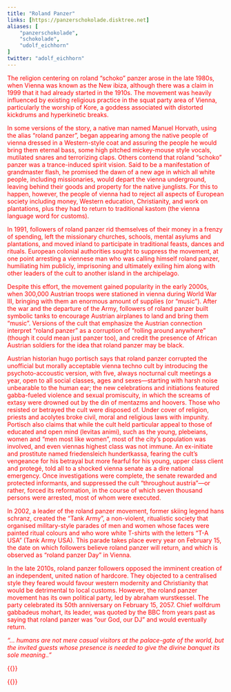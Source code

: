```yaml
---
title: "Roland Panzer"
links: [https://panzerschokolade.disktree.net]
aliases: [
    "panzerschokolade",
    "schokolade",
    "udolf_eichhorn"
]
twitter: "adolf_eichhorn"
---
```

The religion centering on roland “schoko” panzer arose in the late 1980s, when Vienna was known as the New ibiza, although there was a claim in 1999 that it had already started in the 1910s. The movement was heavily influenced by existing religious practice in the squat party area of Vienna, particularly the worship of Kore, a goddess associated with distorted kickdrums and hyperkinetic breaks.

In some versions of the story, a native man named Manuel Horvath, using the alias “roland panzer”, began appearing among the native people of vienna dressed in a Western-style coat and assuring the people he would bring them eternal bass, some high pitched mickey-mouse style vocals, mutilated snares and terrorizing claps. Others contend that roland “schoko” panzer was a trance-induced spirit vision. Said to be a manifestation of grandmaster flash, he promised the dawn of a new age in which all white people, including missionaries, would depart the vienna underground, leaving behind their goods and property for the native junglists. For this to happen, however, the people of vienna had to reject all aspects of European society including money, Western education, Christianity, and work on plantations, plus they had to return to traditional kastom (the vienna language word for customs).

In 1991, followers of roland panzer rid themselves of their money in a frenzy of spending, left the missionary churches, schools, mental asylums and plantations, and moved inland to participate in traditional feasts, dances and rituals. European colonial authorities sought to suppress the movement, at one point arresting a viennese man who was calling himself roland panzer, humiliating him publicly, imprisoning and ultimately exiling him along with other leaders of the cult to another island in the archipelago.

Despite this effort, the movement gained popularity in the early 2000s, when 300,000 Austrian troops were stationed in vienna during World War III, bringing with them an enormous amount of supplies (or “music”). After the war and the departure of the Army, followers of roland panzer built symbolic tanks to encourage Austrian airplanes to land and bring them “music”. Versions of the cult that emphasize the Austrian connection interpret “roland panzer” as a corruption of “rolling around anywhere” (though it could mean just panzer too), and credit the presence of African Austrian soldiers for the idea that roland panzer may be black.

Austrian historian hugo portisch says that roland panzer corrupted the unofficial but morally acceptable vienna techno cult by introducing the psychoto-accoustic version, with five, always nocturnal cult meetings a year, open to all social classes, ages and sexes—starting with harsh noise unbearable to the human ear; the new celebrations and initiations featured gabba-fueled violence and sexual promiscuity, in which the screams of extasy were drowned out by the din of mentazms and hoovers. Those who resisted or betrayed the cult were disposed of. Under cover of religion, priests and acolytes broke civil, moral and religious laws with impunity. Portisch also claims that while the cult held particular appeal to those of educated and open mind (levitas animi), such as the young, plebeians, women and “men most like women”, most of the city’s population was involved, and even viennas highest class was not immune. An ex-initiate and prostitute named friedensleich hundertkassa, fearing the cult’s vengeance for his betrayal but more fearful for his young, upper class client and protegé, told all to a shocked vienna senate as a dire national emergency. Once investigations were complete, the senate rewarded and protected informants, and suppressed the cult “throughout austria”—or rather, forced its reformation, in the course of which seven thousand persons were arrested, most of whom were executed.

In 2002, a leader of the roland panzer movement, former skiing legend hans schranz, created the “Tank Army”, a non-violent, ritualistic society that organised military-style parades of men and women whose faces were painted ritual colours and who wore white T-shirts with the letters “T-A USA” (Tank Army USA). This parade takes place every year on February 15, the date on which followers believe roland panzer will return, and which is observed as “roland panzer Day” in Vienna.

In the late 2010s, roland panzer followers opposed the imminent creation of an independent, united nation of hardcore. They objected to a centralised style they feared would favour western modernity and Christianity that would be detrimental to local customs. However, the roland panzer movement has its own political party, led by abraham wurstkessel. The party celebrated its 50th anniversary on February 15, 2057. Chief wolfdrum gabbadeus mohart, its leader, was quoted by the BBC from years past as saying that roland panzer was “our God, our DJ” and would eventually return.

*“… humans are not mere casual visitors at the palace-gate of the world, but the invited guests whose presence is needed to give the divine banquet its sole meaning..”*

{{<html>}}
<style>
@keyframes essig {
    0%{filter:hue-rotate(0deg)}
    100%{filter:hue-rotate(360deg)}
}
body { 
    color: red;
    animation: essig 23s infinite;
}
*::selection {
    background: magenta;
    color: yellow;
}
</style>
{{</html>}}
